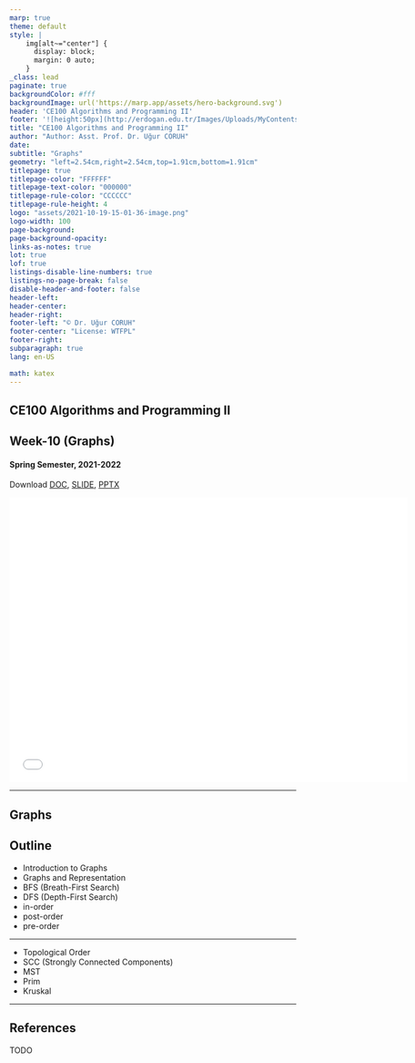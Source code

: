 ```yaml
---
marp: true
theme: default
style: |
    img[alt~="center"] {
      display: block;
      margin: 0 auto;
    }
_class: lead
paginate: true
backgroundColor: #fff
backgroundImage: url('https://marp.app/assets/hero-background.svg')
header: 'CE100 Algorithms and Programming II'
footer: '![height:50px](http://erdogan.edu.tr/Images/Uploads/MyContents/L_379-20170718142719217230.jpg) RTEU CE100 Week-10'
title: "CE100 Algorithms and Programming II"
author: "Author: Asst. Prof. Dr. Uğur CORUH"
date:
subtitle: "Graphs"
geometry: "left=2.54cm,right=2.54cm,top=1.91cm,bottom=1.91cm"
titlepage: true
titlepage-color: "FFFFFF"
titlepage-text-color: "000000"
titlepage-rule-color: "CCCCCC"
titlepage-rule-height: 4
logo: "assets/2021-10-19-15-01-36-image.png"
logo-width: 100 
page-background:
page-background-opacity:
links-as-notes: true
lot: true
lof: true
listings-disable-line-numbers: true
listings-no-page-break: false
disable-header-and-footer: false
header-left:
header-center:
header-right:
footer-left: "© Dr. Uğur CORUH"
footer-center: "License: WTFPL"
footer-right:
subparagraph: true
lang: en-US 

math: katex
---
```


<!-- _backgroundColor: aquq -->

<!-- _color: orange -->

<!-- paginate: false -->

## CE100 Algorithms and Programming II

## Week-10 (Graphs)

#### Spring Semester, 2021-2022

Download [DOC](ce100-week-10-graphs.tr.md_doc.pdf), [SLIDE](ce100-week-10-graphs.tr.md_slide.pdf), [PPTX](ce100-week-10-graphs.tr.md_slide.pptx)

<iframe width=700, height=500 frameBorder=0 src="../ce100-week-10-graphs.tr.md_slide.html"></iframe>

---

<!-- paginate: true -->

## Graphs

## Outline
 - Introduction to Graphs
 - Graphs and Representation
 - BFS (Breath-First Search) 
 - DFS (Depth-First Search) 
  - in-order 
  - post-order 
  - pre-order 

---

 - Topological Order 
 - SCC (Strongly Connected Components) 
 - MST 
  - Prim 
  - Kruskal 

---

## References

TODO
